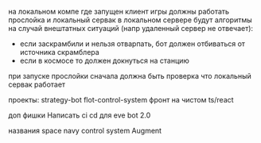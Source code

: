 на локальном компе где запущен клиент игры должны работать прослойка и локальный сервак
в локальном сервере будут алгоритмы на случай внештатных ситуаций (напр удаленный сервер не отвечает):
- если заскрамбили и нельзя отварпать, бот должен отбиваться от источника скрамблера
- если в космосе то должен докнуться на станцию

при запуске прослойки сначала должна быть проверка что локальный сервак работает


проекты:
strategy-bot
flot-control-system
фронт на чистом ts/react

доп фишки
Написать ci cd для eve bot 2.0

названия
space navy control system
Augment